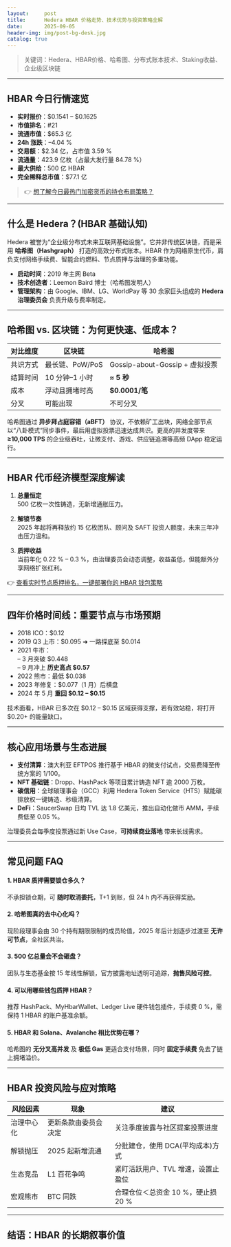 ```yaml
---
layout:     post
title:      Hedera HBAR 价格走势、技术优势与投资策略全解
date:       2025-09-05
header-img: img/post-bg-desk.jpg
catalog: true
---
```


> 关键词：Hedera、HBAR价格、哈希图、分布式账本技术、Staking收益、企业级区块链

---

## HBAR 今日行情速览

- **实时报价**：$0.1541 – $0.1625  
- **市值排名**：#21  
- **流通市值**：$65.3 亿  
- **24h 涨跌**：–4.04 %  
- **交易额**：$2.34 亿，占市值 3.59 %  
- **流通量**：423.9 亿枚（占最大发行量 84.78 %）  
- **最大供给**：500 亿 HBAR  
- **完全稀释总市值**：$77.1 亿  

> 👉 [想了解今日最热门加密货币的持仓布局策略？](https://okxdog.com/)

---

## 什么是 Hedera？(HBAR 基础认知)

Hedera 被誉为“企业级分布式未来互联网基础设施”。它并非传统区块链，而是采用 **哈希图（Hashgraph）** 打造的高效分布式账本。HBAR 作为网络原生代币，肩负支付网络手续费、智能合约燃料、节点质押与治理的多重功能。

- **启动时间**：2019 年主网 Beta  
- **技术创造者**：Leemon Baird 博士（哈希图发明人）  
- **管理架构**：由 Google、IBM、LG、WorldPay 等 30 余家巨头组成的 **Hedera 治理委员会** 负责升级与费率制定。  

---

## 哈希图 vs. 区块链：为何更快速、低成本？

| 对比维度 | 区块链 | 哈希图 |
| --- | --- | --- |
| 共识方式 | 最长链、PoW/PoS | Gossip-about-Gossip + 虚拟投票 |
| 结算时间 | 10 分钟–1 小时 | **≈ 5 秒** |
| 成本 | 浮动且拥堵时高 | **$0.0001/笔** |
| 分叉 | 可能出现 | 不可分叉 |

哈希图通过 **异步拜占庭容错（aBFT）** 协议，不依赖矿工出块，网络全部节点以“八卦模式”同步事件，最后用虚拟投票迅速达成共识。更高的并发度带来 **≥10,000 TPS** 的企业级吞吐，让微支付、游戏、供应链追溯等高频 DApp 稳定运行。

---

## HBAR 代币经济模型深度解读

1. **总量恒定**  
   500 亿枚一次性铸造，无新增通胀压力。

2. **解锁节奏**  
   2025 年起将再释放约 15 亿枚团队、顾问及 SAFT 投资人额度，未来三年冲击压力温和。

3. **质押收益**  
   当前年化 0.22 % – 0.3 %，由治理委员会动态调整，收益虽低，但能额外分享网络扩张红利。

👉 [查看实时节点质押排名，一键部署你的 HBAR 钱包策略](https://okxdog.com/)

---

## 四年价格时间线：重要节点与市场预期

- 2018 ICO：$0.12  
- 2019 Q3 上市：$0.095 ➜ 一路探底至 $0.014  
- 2021 牛市：  
  – 3 月突破 $0.448  
  – 9 月冲上 **历史高点 $0.57**  
- 2022 熊市：最低 $0.038  
- 2023 年修复：$0.077（1 月）后横盘  
- 2024 年 5 月 **重回 $0.12 – $0.15**

技术面看，HBAR 已多次在 $0.12 – $0.15 区域获得支撑，若有效站稳，将打开 $0.20+ 的能量缺口。

---

## 核心应用场景与生态进展

- **支付清算**：澳大利亚 EFTPOS 推行基于 HBAR 的微支付试点，交易费降至传统方案的 1/100。  
- **NFT 基础链**：Dropp、HashPack 等项目累计铸造 NFT 逾 2000 万枚。  
- **碳信用**：全球碳理事会（GCC）利用 Hedera Token Service（HTS）赋能碳排放权一键铸造、秒级清算。  
- **DeFi**：SaucerSwap 日均 TVL 达 1.8 亿美元，推出自动化做市 AMM，手续费低至 0.05 %。  

治理委员会每季度投票通过新 Use Case，**可持续商业落地** 带来长线需求。

---

## 常见问题 FAQ

#### 1. **HBAR 质押需要锁仓多久？**
不承担锁仓期，可 **随时取消委托**，T+1 到账，但 24 h 内不再获得奖励。

#### 2. **哈希图真的去中心化吗？**
现阶段理事会由 30 个持有期限限制的成员轮值，2025 年后计划逐步过渡至 **无许可节点**，全社区共治。

#### 3. **500 亿总量会不会砸盘？**
团队与生态基金按 15 年线性解锁，官方披露地址透明可追踪，**抛售风险可控**。

#### 4. **可以用哪些钱包质押 HBAR？**
推荐 HashPack、MyHbarWallet、Ledger Live 硬件钱包插件，手续费 0 %，需保持 1 HBAR 的账户基准余额。

#### 5. **HBAR 和 Solana、Avalanche 相比优势在哪？**
哈希图的 **无分叉高并发** 及 **极低 Gas** 更适合支付场景，同时 **固定手续费** 免去了链上拥堵溢价。

---

## HBAR 投资风险与应对策略

| 风险因素 | 现象 | 建议 |
| --- | --- | --- |
| 治理中心化 | 更新条款由委员会决定 | 关注季度披露与社区提案投票进度 |
| 解锁抛压 | 2025 起新增流通 | 分批建仓，使用 DCA(平均成本)方式 |
| 生态竞品 | L1 百花争鸣 | 紧盯活跃用户、TVL 增速，设置止盈位 |
| 宏观熊市 | BTC 同跌 | 合理仓位＜总资金 10 %，硬止损 20 % |

---

## 结语：HBAR 的长期叙事价值